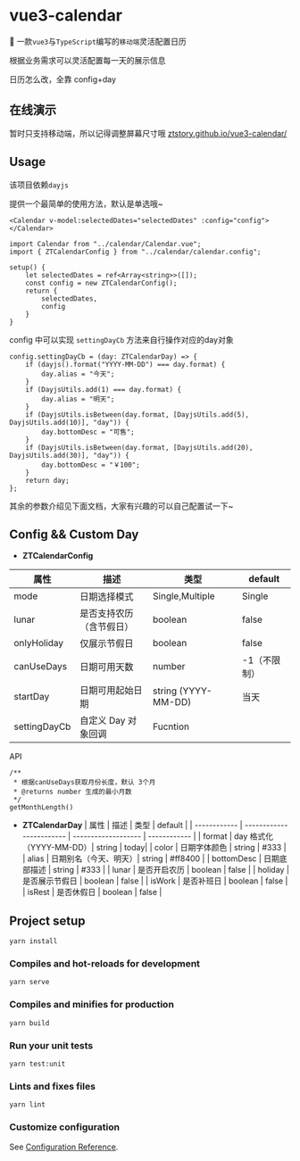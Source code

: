 # vue3-calendar

📅 一款`vue3`与`TypeScript`编写的`移动端`灵活配置日历

根据业务需求可以灵活配置每一天的展示信息

日历怎么改，全靠 config+day

## 在线演示

暂时只支持移动端，所以记得调整屏幕尺寸哦
[ztstory.github.io/vue3-calendar/](https://ztstory.github.io/vue3-calendar/)

## Usage

该项目依赖`dayjs`

提供一个最简单的使用方法，默认是单选哦~

```
<Calendar v-model:selectedDates="selectedDates" :config="config"></Calendar>

import Calendar from "../calendar/Calendar.vue";
import { ZTCalendarConfig } from "../calendar/calendar.config";

setup() {
    let selectedDates = ref<Array<string>>([]);
    const config = new ZTCalendarConfig();
    return {
        selectedDates,
        config
    }
}

```
config 中可以实现 `settingDayCb` 方法来自行操作对应的day对象

```
config.settingDayCb = (day: ZTCalendarDay) => {
    if (dayjs().format("YYYY-MM-DD") === day.format) {
        day.alias = "今天";
    }
    if (DayjsUtils.add(1) === day.format) {
        day.alias = "明天";
    }
    if (DayjsUtils.isBetween(day.format, [DayjsUtils.add(5), DayjsUtils.add(10)], "day")) {
        day.bottomDesc = "可售";
    }
    if (DayjsUtils.isBetween(day.format, [DayjsUtils.add(20), DayjsUtils.add(30)], "day")) {
        day.bottomDesc = "￥100";
    }
    return day;
};
```
其余的参数介绍见下面文档，大家有兴趣的可以自己配置试一下~

## Config && Custom Day

-   **ZTCalendarConfig**

| 属性         | 描述                     | 类型                | default      |
| ------------ | ------------------------ | ------------------- | ------------ |
| mode         | 日期选择模式             | Single,Multiple     | Single       |
| lunar        | 是否支持农历（含节假日） | boolean             | false        |
| onlyHoliday  | 仅展示节假日             | boolean             | false        |
| canUseDays   | 日期可用天数             | number              | -1（不限制） |
| startDay     | 日期可用起始日期         | string (YYYY-MM-DD) | 当天         |
| settingDayCb | 自定义 Day 对象回调      | Fucntion            |

API

```
/**
 * 根据canUseDays获取月份长度，默认 3个月
 * @returns number 生成的最小月数
 */
getMonthLength()

```

-   **ZTCalendarDay**
    | 属性 | 描述 | 类型 | default |
    | ------------ | ------------------------ | ------------------- | ------------ |
    | format | day 格式化（YYYY-MM-DD）| string | today|
    | color | 日期字体颜色 | string | #333 |
    | alias | 日期别名（今天、明天）| string | #ff8400 |
    | bottomDesc | 日期底部描述 | string | #333 |
    | lunar | 是否开启农历 | boolean | false |
    | holiday | 是否展示节假日 | boolean | false |
    | isWork | 是否补班日 | boolean | false |
    | isRest | 是否休假日 | boolean | false |

## Project setup

```
yarn install
```

### Compiles and hot-reloads for development

```
yarn serve
```

### Compiles and minifies for production

```
yarn build
```

### Run your unit tests

```
yarn test:unit
```

### Lints and fixes files

```
yarn lint
```

### Customize configuration

See [Configuration Reference](https://cli.vuejs.org/config/).
